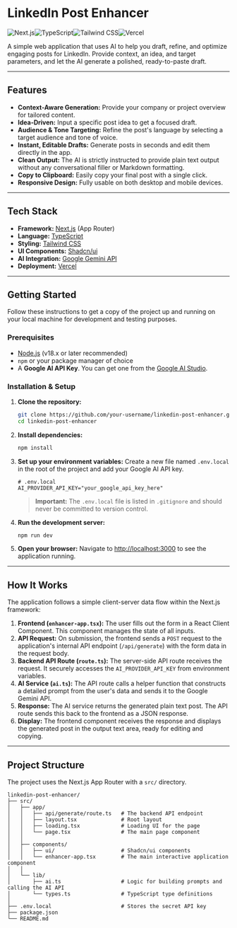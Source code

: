 # LinkedIn Post Enhancer

![Next.js](https://img.shields.io/badge/built%20with-Next.js-000000?style=for-the-badge&logo=nextdotjs)![TypeScript](https://img.shields.io/badge/TypeScript-3178C6?style=for-the-badge&logo=typescript&logoColor=white)![Tailwind CSS](https://img.shields.io/badge/Tailwind_CSS-38B2AC?style=for-the-badge&logo=tailwind-css&logoColor=white)![Vercel](https://img.shields.io/badge/deployed%20on-Vercel-black?style=for-the-badge&logo=vercel&logoColor=white)

A simple web application that uses AI to help you draft, refine, and optimize engaging posts for LinkedIn. Provide context, an idea, and target parameters, and let the AI generate a polished, ready-to-paste draft.

---

## Features

-   **Context-Aware Generation:** Provide your company or project overview for tailored content.
-   **Idea-Driven:** Input a specific post idea to get a focused draft.
-   **Audience & Tone Targeting:** Refine the post's language by selecting a target audience and tone of voice.
-   **Instant, Editable Drafts:** Generate posts in seconds and edit them directly in the app.
-   **Clean Output:** The AI is strictly instructed to provide plain text output without any conversational filler or Markdown formatting.
-   **Copy to Clipboard:** Easily copy your final post with a single click.
-   **Responsive Design:** Fully usable on both desktop and mobile devices.

---

## Tech Stack

-   **Framework:** [Next.js](https://nextjs.org/) (App Router)
-   **Language:** [TypeScript](https://www.typescriptlang.org/)
-   **Styling:** [Tailwind CSS](https://tailwindcss.com/)
-   **UI Components:** [Shadcn/ui](https://ui.shadcn.com/)
-   **AI Integration:** [Google Gemini API](https://ai.google.dev/)
-   **Deployment:** [Vercel](https://vercel.com/)

---

## Getting Started

Follow these instructions to get a copy of the project up and running on your local machine for development and testing purposes.

### Prerequisites

-   [Node.js](https://nodejs.org/en/) (v18.x or later recommended)
-   `npm` or your package manager of choice
-   A **Google AI API Key**. You can get one from the [Google AI Studio](https://aistudio.google.com/app/apikey).

### Installation & Setup

1.  **Clone the repository:**
    ```bash
    git clone https://github.com/your-username/linkedin-post-enhancer.git
    cd linkedin-post-enhancer
    ```

2.  **Install dependencies:**
    ```bash
    npm install
    ```

3.  **Set up your environment variables:**
    Create a new file named `.env.local` in the root of the project and add your Google AI API key.

    ```
    # .env.local
    AI_PROVIDER_API_KEY="your_google_api_key_here"
    ```
    > **Important:** The `.env.local` file is listed in `.gitignore` and should never be committed to version control.

4.  **Run the development server:**
    ```bash
    npm run dev
    ```

5.  **Open your browser:**
    Navigate to [http://localhost:3000](http://localhost:3000) to see the application running.

---

## How It Works

The application follows a simple client-server data flow within the Next.js framework:

1.  **Frontend (`enhancer-app.tsx`):** The user fills out the form in a React Client Component. This component manages the state of all inputs.
2.  **API Request:** On submission, the frontend sends a `POST` request to the application's internal API endpoint (`/api/generate`) with the form data in the request body.
3.  **Backend API Route (`route.ts`):** The server-side API route receives the request. It securely accesses the `AI_PROVIDER_API_KEY` from environment variables.
4.  **AI Service (`ai.ts`):** The API route calls a helper function that constructs a detailed prompt from the user's data and sends it to the Google Gemini API.
5.  **Response:** The AI service returns the generated plain text post. The API route sends this back to the frontend as a JSON response.
6.  **Display:** The frontend component receives the response and displays the generated post in the output text area, ready for editing and copying.

---

## Project Structure

The project uses the Next.js App Router with a `src/` directory.

```
linkedin-post-enhancer/
├── src/
│   ├── app/
│   │   ├── api/generate/route.ts   # The backend API endpoint
│   │   ├── layout.tsx              # Root layout
│   │   ├── loading.tsx             # Loading UI for the page
│   │   └── page.tsx                # The main page component
│   │
│   ├── components/
│   │   ├── ui/                     # Shadcn/ui components
│   │   └── enhancer-app.tsx        # The main interactive application component
│   │
│   └── lib/
│       ├── ai.ts                   # Logic for building prompts and calling the AI API
│       └── types.ts                # TypeScript type definitions
│
├── .env.local                      # Stores the secret API key
├── package.json
└── README.md
```